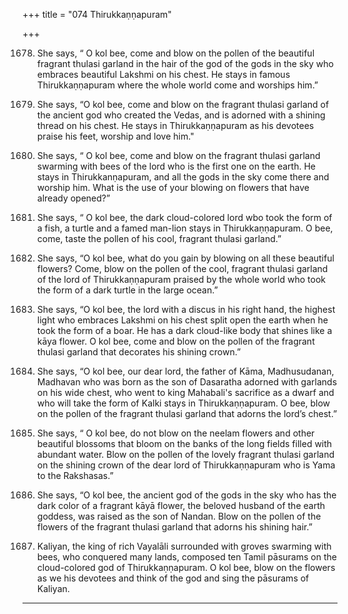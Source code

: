 +++
title = "074 Thirukkaṇṇapuram"

+++

1678. She says,
“ O kol bee, come and blow on the pollen
of the beautiful fragrant thulasi garland
in the hair of the god of the gods in the sky
who embraces beautiful Lakshmi on his chest.
He stays in famous Thirukkaṇṇapuram
where the whole world come and worships him.”

1679. She says,
      “O kol bee, come and blow on the fragrant thulasi garland
      of the ancient god who created the Vedas,
      and is adorned with a shining thread on his chest.
      He stays in Thirukkaṇṇapuram
      as his devotees praise his feet,
      worship and love him."

1680. She says,
      “ O kol bee, come and blow
      on the fragrant thulasi garland swarming with bees
      of the lord who is the first one on the earth.
      He stays in Thirukkanṇapuram,
      and all the gods in the sky
      come there and worship him.
      What is the use of your blowing on
      flowers that have already opened?”

1681. She says,
      “ O kol bee, the dark cloud-colored lord
      wbo took the form of a fish, a turtle and a famed man-lion
      stays in Thirukkaṇṇapuram.
      O bee, come, taste the pollen
      of his cool, fragrant thulasi garland.”

1682. She says,
      “O kol bee, what do you gain
      by blowing on all these beautiful flowers?
      Come, blow on the pollen
      of the cool, fragrant thulasi garland
      of the lord of Thirukkaṇṇapuram
      praised by the whole world
      who took the form of a dark turtle in the large ocean.”

1683. She says,
      “O kol bee, the lord with a discus in his right hand,
      the highest light who embraces Lakshmi on his chest
      split open the earth when he took the form of a boar.
      He has a dark cloud-like body that shines like a kāya flower.
      O kol bee, come and blow on the pollen
      of the fragrant thulasi garland that decorates his shining crown.”

1684. She says,
      “O kol bee, our dear lord, the father of Kāma, Madhusudanan, Madhavan
      who was born as the son of Dasaratha
      adorned with garlands on his wide chest,
      who went to king Mahabali's sacrifice as a dwarf
      and who will take the form of Kalki
      stays in Thirukkaṇṇapuram.
      O bee, blow on the pollen of the fragrant thulasi garland that adorns the lord’s chest.”

1685. She says,
      “ O kol bee, do not blow on the neelam flowers
      and other beautiful blossoms that bloom
      on the banks of the long fields filled with abundant water.
      Blow on the pollen of the lovely fragrant thulasi garland
      on the shining crown of the dear lord of Thirukkaṇṇapuram
      who is Yama to the Rakshasas.”

1686. She says,
      “O kol bee, the ancient god of the gods in the sky
      who has the dark color of a fragrant kāyā flower,
      the beloved husband of the earth goddess,
      was raised as the son of Nandan.
      Blow on the pollen of the flowers
      of the fragrant thulasi garland
      that adorns his shining hair.”

1687. Kaliyan, the king of rich Vayalāli
      surrounded with groves swarming with bees,
      who conquered many lands,
      composed ten Tamil pāsurams on the cloud-colored god of Thirukkaṇṇapuram.
      O kol bee, blow on the flowers
      as we his devotees and think of the god
      and sing the pāsurams of Kaliyan.
-----------
